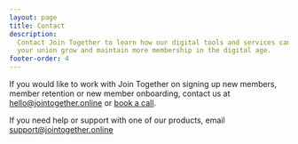 ```yaml
---
layout: page
title: Contact
description:
  Contact Join Together to learn how our digital tools and services can help
  your union grow and maintain more membership in the digital age.
footer-order: 4
---
```


If you would like to work with Join Together on signing up new members, member retention or new member onboarding, contact us at
[hello@jointogether.online](mailto:hello@jointogether.online) or
[book a call](https://calendly.com/join-together/hello).

If you need help or support with one of our products, email [support@jointogether.online](mailto:support@jointogether.online)
